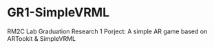 # GR1-SimpleVRML
RM2C Lab Graduation Research 1 Porject: A simple AR game based on ARTookit &amp; SimpleVRML
